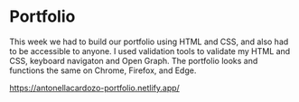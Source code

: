 # Portfolio

This week we had to build our portfolio using HTML and CSS, and also had to be accessible to anyone. I used validation tools to validate my HTML and CSS, keyboard navigaton and Open Graph. The portfolio looks and functions the same on Chrome, Firefox, and Edge.

https://antonellacardozo-portfolio.netlify.app/
